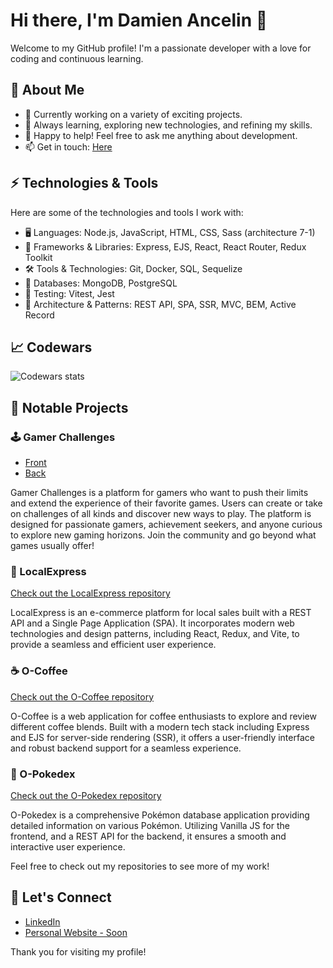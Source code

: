 # Hi there, I'm Damien Ancelin 👋

Welcome to my GitHub profile! I'm a passionate developer with a love for coding and continuous learning.

## 🚀 About Me

- 🔭 Currently working on a variety of exciting projects.
- 🌱 Always learning, exploring new technologies, and refining my skills.
- 💬 Happy to help! Feel free to ask me anything about development.
- 📫 Get in touch: [Here](mailto:ancelin.damien@gmail.com)

## ⚡ Technologies & Tools

Here are some of the technologies and tools I work with:

- 🖥️ Languages: Node.js, JavaScript, HTML, CSS, Sass (architecture 7-1)
- 🔧 Frameworks & Libraries: Express, EJS, React, React Router, Redux Toolkit
- 🛠️ Tools & Technologies: Git, Docker, SQL, Sequelize
- 💾 Databases: MongoDB, PostgreSQL
- 🧪 Testing: Vitest, Jest
- 📐 Architecture & Patterns: REST API, SPA, SSR, MVC, BEM, Active Record

## 📈 Codewars

![Codewars stats](https://www.codewars.com/users/Damien-Ancelin/badges/large)

## 📝 Notable Projects

### 🕹 Gamer Challenges
- [Front](https://github.com/Damien-Ancelin/Gamer-Challenges-Front)
- [Back](https://github.com/Damien-Ancelin/Gamer-Challenges-Back)

Gamer Challenges is a platform for gamers who want to push their limits and extend the experience of their favorite games. Users can create or take on challenges of all kinds and discover new ways to play. The platform is designed for passionate gamers, achievement seekers, and anyone curious to explore new gaming horizons. Join the community and go beyond what games usually offer!

### 🛒 LocalExpress
[Check out the LocalExpress repository](https://github.com/Damien-Ancelin/LocalExpress)

LocalExpress is an e-commerce platform for local sales built with a REST API and a Single Page Application (SPA). It incorporates modern web technologies and design patterns, including React, Redux, and Vite, to provide a seamless and efficient user experience.

### ☕ O-Coffee
[Check out the O-Coffee repository](https://github.com/Damien-Ancelin/O-Coffee)

O-Coffee is a web application for coffee enthusiasts to explore and review different coffee blends. Built with a modern tech stack including Express and EJS for server-side rendering (SSR), it offers a user-friendly interface and robust backend support for a seamless experience.

### 🐾 O-Pokedex
[Check out the O-Pokedex repository](https://github.com/Damien-Ancelin/O-Pokedex)

O-Pokedex is a comprehensive Pokémon database application providing detailed information on various Pokémon. Utilizing Vanilla JS for the frontend, and a REST API for the backend, it ensures a smooth and interactive user experience.

Feel free to check out my repositories to see more of my work!

## 🤝 Let's Connect

- [LinkedIn](https://www.linkedin.com/in/damien-ancelin)
- [Personal Website - Soon]()

Thank you for visiting my profile!
